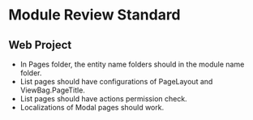 # Module Review Standard

## Web Project

* In Pages folder, the entity name folders should in the module name folder.
* List pages should have configurations of PageLayout and ViewBag.PageTitle.
* List pages should have actions permission check.
* Localizations of Modal pages should work.
